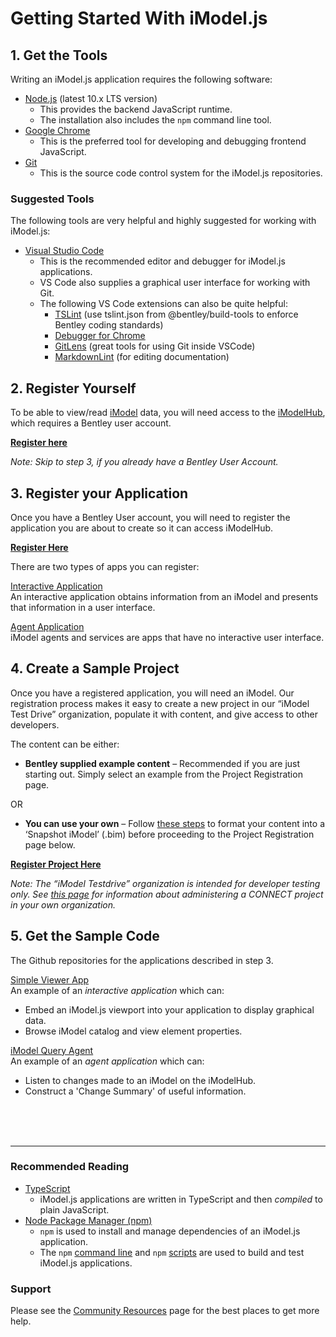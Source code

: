 # Getting Started With iModel.js

## 1. Get the Tools

Writing an iModel.js application requires the following software:

- [Node.js](https://nodejs.org) (latest 10.x LTS version)
  - This provides the backend JavaScript runtime.
  - The installation also includes the `npm` command line tool.
- [Google Chrome](https://www.google.com/chrome/)
  - This is the preferred tool for developing and debugging frontend JavaScript.
- [Git](https://git-scm.com/downloads)
  - This is the source code control system for the iModel.js repositories.

### Suggested Tools

The following tools are very helpful and highly suggested for working with iModel.js:

- [Visual Studio Code](https://code.visualstudio.com/)
  - This is the recommended editor and debugger for iModel.js applications.
  - VS Code also supplies a graphical user interface for working with Git.
  - The following VS Code extensions can also be quite helpful:
    - [TSLint](https://marketplace.visualstudio.com/items?itemName=ms-vscode.vscode-typescript-tslint-plugin) (use tslint.json from @bentley/build-tools to enforce Bentley coding standards)
    - [Debugger for Chrome](https://marketplace.visualstudio.com/items?itemName=msjsdiag.debugger-for-chrome)
    - [GitLens](https://marketplace.visualstudio.com/items?itemName=eamodio.gitlens) (great tools for using Git inside VSCode)
    - [MarkdownLint](https://marketplace.visualstudio.com/items?itemName=DavidAnson.vscode-markdownlint) (for editing documentation)

## 2. Register Yourself

To be able to view/read [iModel](../learning/imodels) data, you will need access to the [iModelHub]($docs/learning/IModelHub/index.md), which requires a Bentley user account.

**[Register here](https://ims.bentley.com/IMS/Registration)**

_Note: Skip to step 3, if you already have a Bentley User Account._

## 3. Register your Application

Once you have a Bentley User account, you will need to register the application you are about to create so it can access iModelHub.

**[Register Here](./registration-dashboard.md)**

There are two types of apps you can register:

[Interactive Application](../learning/app.md/#interactive-apps)<br/>
An interactive application obtains information from an iModel and presents that information in a user interface.

[Agent Application](../learning/app.md/#agents-and-services)<br/>
iModel agents and services are apps that have no interactive user interface.

## 4. Create a Sample Project

Once you have a registered application, you will need an iModel. Our registration process makes it easy to create a new project in our “iModel Test Drive” organization, populate it with content, and give access to other developers.

The content can be either:

- **Bentley supplied example content** – Recommended if you are just starting out. Simply select an example from the Project Registration page.

OR

- **You can use your own** – Follow <a href="https://communities.bentley.com/products/microstation/b/microstation_blog/posts/publishing-an-imodel-in-bentley-view" target="_blank">these steps</a> to format your content into a ‘Snapshot iModel’ (.bim) before proceeding to the Project Registration page below.

**[Register Project Here](./registration-dashboard?tab=1)**

_Note: The “iModel Testdrive” organization is intended for developer testing only.  See <a href="https://learn.bentley.com/app/VideoPlayer/LinkToIndividualCourse?LearningPathID=109270&CourseId=114330&MediaID=5006537" target="_blank">this page</a> for information about administering a CONNECT project in your own organization._

## 5. Get the Sample Code

The Github repositories for the applications described in step 3.

<a href="https://github.com/imodeljs/simple-viewer-app" target="_blank">Simple Viewer App</a><br/>
An example of an *interactive application* which can:

- Embed an iModel.js viewport into your application to display graphical data.
- Browse iModel catalog and view element properties.

[iModel Query Agent](https://github.com/imodeljs/imodel-query-agent)<br/>
An example of an *agent application* which can:

- Listen to changes made to an iModel on the iModelHub.
- Construct a 'Change Summary' of useful information.

<br/>
<br/>
<br/>

---

### Recommended Reading

- [TypeScript](http://www.typescriptlang.org/)
  - iModel.js applications are written in TypeScript and then _compiled_ to plain JavaScript.
- [Node Package Manager (npm)](https://www.npmjs.com/)
  - `npm` is used to install and manage dependencies of an iModel.js application.
  - The `npm` [command line](https://docs.npmjs.com/cli/npm) and `npm` [scripts](https://docs.npmjs.com/misc/scripts) are used to build and test iModel.js applications.

### Support

Please see the [Community Resources](../learning/CommunityResources.md) page for the best places to get more help.
